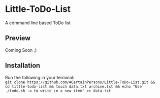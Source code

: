 # Little-ToDo-List
A command line based ToDo list

## Preview
Coming Soon ;)

## Installation

Run the following in your terminal:  
`git clone https://github.com/ACertainPersons/Little-ToDo-List.git && cd little-todo-list && touch data.txt archive.txt && echo "Use ./todo.sh -a to write in a new item" >> data.txt`
